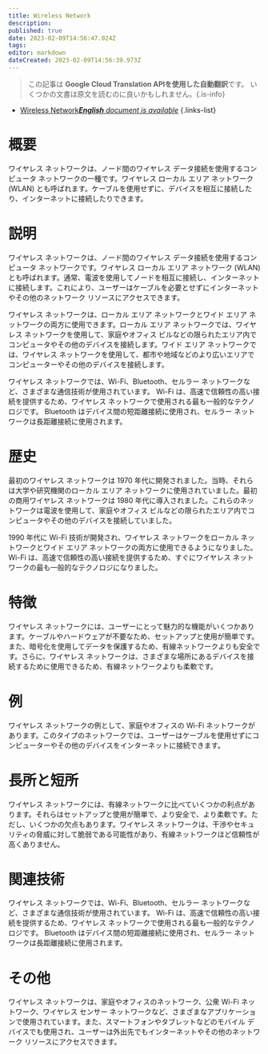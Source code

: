 ```yaml
---
title: Wireless Network
description: 
published: true
date: 2023-02-09T14:56:47.024Z
tags: 
editor: markdown
dateCreated: 2023-02-09T14:56:39.973Z
---
```


> この記事は **Google Cloud Translation APIを使用した自動翻訳**です。
いくつかの文書は原文を読むのに良いかもしれません。{.is-info}



- [Wireless Network***English** document is available*](/en/Knowledge-base/Dictionary/wireless-network)
{.links-list}


# 概要
ワイヤレス ネットワークは、ノード間のワイヤレス データ接続を使用するコンピュータ ネットワークの一種です。ワイヤレス ローカル エリア ネットワーク (WLAN) とも呼ばれます。ケーブルを使用せずに、デバイスを相互に接続したり、インターネットに接続したりできます。

# 説明
ワイヤレス ネットワークは、ノード間のワイヤレス データ接続を使用するコンピュータ ネットワークです。ワイヤレス ローカル エリア ネットワーク (WLAN) とも呼ばれます。通常、電波を使用してノードを相互に接続し、インターネットに接続します。これにより、ユーザーはケーブルを必要とせずにインターネットやその他のネットワーク リソースにアクセスできます。

ワイヤレス ネットワークは、ローカル エリア ネットワークとワイド エリア ネットワークの両方に使用できます。ローカル エリア ネットワークでは、ワイヤレス ネットワークを使用して、家庭やオフィス ビルなどの限られたエリア内でコンピュータやその他のデバイスを接続します。ワイド エリア ネットワークでは、ワイヤレス ネットワークを使用して、都市や地域などのより広いエリアでコンピューターやその他のデバイスを接続します。

ワイヤレス ネットワークでは、Wi-Fi、Bluetooth、セルラー ネットワークなど、さまざまな通信技術が使用されています。 Wi-Fi は、高速で信頼性の高い接続を提供するため、ワイヤレス ネットワークで使用される最も一般的なテクノロジです。 Bluetooth はデバイス間の短距離接続に使用され、セルラー ネットワークは長距離接続に使用されます。

# 歴史
最初のワイヤレス ネットワークは 1970 年代に開発されました。当時、それらは大学や研究機関のローカル エリア ネットワークに使用されていました。最初の商用ワイヤレス ネットワークは 1980 年代に導入されました。これらのネットワークは電波を使用して、家庭やオフィス ビルなどの限られたエリア内でコンピュータやその他のデバイスを接続していました。

1990 年代に Wi-Fi 技術が開発され、ワイヤレス ネットワークをローカル ネットワークとワイド エリア ネットワークの両方に使用できるようになりました。 Wi-Fi は、高速で信頼性の高い接続を提供するため、すぐにワイヤレス ネットワークの最も一般的なテクノロジになりました。

# 特徴
ワイヤレス ネットワークには、ユーザーにとって魅力的な機能がいくつかあります。ケーブルやハードウェアが不要なため、セットアップと使用が簡単です。また、暗号化を使用してデータを保護するため、有線ネットワークよりも安全です。さらに、ワイヤレス ネットワークは、さまざまな場所にあるデバイスを接続するために使用できるため、有線ネットワークよりも柔軟です。

# 例
ワイヤレス ネットワークの例として、家庭やオフィスの Wi-Fi ネットワークがあります。このタイプのネットワークでは、ユーザーはケーブルを使用せずにコンピューターやその他のデバイスをインターネットに接続できます。

# 長所と短所
ワイヤレス ネットワークには、有線ネットワークに比べていくつかの利点があります。それらはセットアップと使用が簡単で、より安全で、より柔軟です。ただし、いくつかの欠点もあります。ワイヤレス ネットワークは、干渉やセキュリティの脅威に対して脆弱である可能性があり、有線ネットワークほど信頼性が高くありません。

# 関連技術
ワイヤレス ネットワークでは、Wi-Fi、Bluetooth、セルラー ネットワークなど、さまざまな通信技術が使用されています。 Wi-Fi は、高速で信頼性の高い接続を提供するため、ワイヤレス ネットワークで使用される最も一般的なテクノロジです。 Bluetooth はデバイス間の短距離接続に使用され、セルラー ネットワークは長距離接続に使用されます。

# その他
ワイヤレス ネットワークは、家庭やオフィスのネットワーク、公衆 Wi-Fi ネットワーク、ワイヤレス センサー ネットワークなど、さまざまなアプリケーションで使用されています。また、スマートフォンやタブレットなどのモバイル デバイスでも使用され、ユーザーは外出先でもインターネットやその他のネットワーク リソースにアクセスできます。